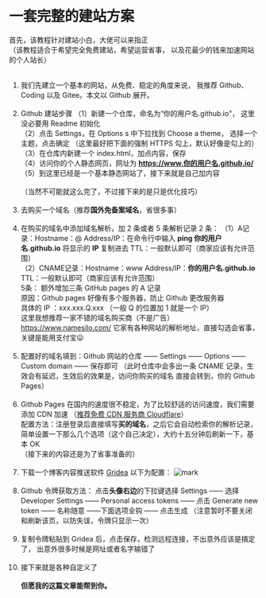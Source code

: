 # 一套完整的建站方案
首先，该教程针对建站小白，大佬可以来指正
</br>
（该教程适合于希望完全免费建站，希望运营省事，
以及花最少的钱来加速网站的个人站长）
</br></br>
1. 我们先建立一个基本的网站，从免费、稳定的角度来说，
我推荐 Github、Coding 以及 Gitee。本文以 Github 展开。
</br></br>
2. Github 建站步骤
   （1）新建一个仓库，命名为“你的用户名.github.io"，
            这里没必要用 Readme 初始化
            </br>
   （2）点击 Settings，在 Options s 中下拉找到 Choose a theme，
            选择一个主题，点击确定
            （这里最好把下面的强制 HTTPS 勾上，默认好像是勾上的）
            </br>
   （3）在仓库内新建一个 index.html，加点内容，保存
            </br>
   （4）访问你的个人静态网页，网址为
            **https://www.你的用户名.github.io/**
            </br>
   （5）到这里已经是一个基本静态网站了，接下来就是自己加内容
   </br></br>
   （当然不可能就这么完了，不过接下来的是只是优化技巧）
   </br></br>
3. 去购买一个域名（推荐**国外免备案域名**，省很多事）
   </br></br>
4. 在购买的域名中添加域名解析，加 2 条或者 5 条解析记录
   2 条：
   （1）A记录：Hostname：@
                        Address/IP：在命令行中输入 **ping 你的用户名.github.io**
                                             将显示的 **IP** 复制进去
                        TTL：一般默认即可（商家应该有允许范围）
                        </br>
   （2）CNAME记录：Hostname：www
                                   Address/IP：**你的用户名.github.io**
                                   TTL：一般默认即可（商家应该有允许范围）
     </br>
     5条：
     额外增加三条 GitHub pages 的 A 记录
     </br>
     原因：Github pages 好像有多个服务器，防止 Github 更改服务器
     </br>
     具体的 IP ：xxx.xxx.Q.xxx （一般 Q 的位置加 1 就是一个 IP）
     </br>
     这里我想推荐一家不错的域名购买商（不是广告）
     <https://www.namesilo.com/>
     它家有各种网站的解析地址，直接勾选会省事，关键是能用支付宝:stuck_out_tongue:
     </br></br>
 5. 配置好的域名填到：Github 网站的仓库 —— Settings —— Options —— Custom domain
     —— 保存即可
     （此时仓库中会多出一条 CNAME 记录，生效会有延迟，生效后的效果是，访问你购买的域名
     直接会转到，你的 Github Pages）
     </br></br>
 6. Github Pages 在国内的速度很不稳定，为了比较舒适的访问速度，我们需要添加 CDN 加速
     （[推荐免费 CDN 服务商 Cloudflare](https://dash.cloudflare.com/)）
     </br>
     配置方法：注册登录后直接填写**买的域名**，之后它会自动检索你的解析记录，
     简单设置一下那么几个选项（这个自己决定），大约十五分钟后刷新一下，基本 OK
     </br>
     （接下来的内容还是为了省事准备的）
     </br></br>
 7. 下载一个博客内容推送软件 
     [Gridea](https://github.com/getgridea/gridea/releases)
     以下为配置：
     ![mark](http://q7yso1w5h.bkt.clouddn.com/1/20200403/nLeoUyNtRdnk.png)
     </br></br>
 8. Github 令牌获取方法：
     点击**头像右边**的下拉键选择 Settings —— 选择 Developer Settings —— Personal       access tokens —— 点击 Generate new token —— 名称随意 ——下面选项全钩 —— 点击生成
     （注意暂时不要关闭和刷新该页，以防失误，令牌只显示一次）
     </br></br>
 9. 复制令牌粘贴到 Gridea 后，点击保存，检测远程连接，不出意外应该是搞定了，
     出意外很多时候是网址或者名字输错了
     </br></br>
10. 接下来就是各种自定义了
</br></br>
**但愿我的这篇文章能帮到你。**
